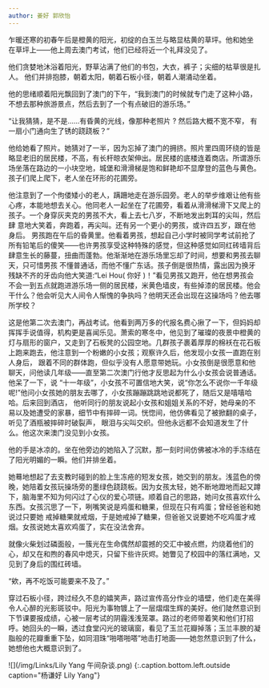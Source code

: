 ```yaml
---
author: 姜好 郭欣怡
---
```


乍暖还寒的初春午后是橙黄的阳光，初绽的白玉兰与略显枯黄的草坪。他和她坐 在草坪上——他上周去澳门考试，他们已经将近一个礼拜没见了。

他们贪婪地沐浴着阳光，野草沾满了他们的书包，大衣，裤子；尖细的枯草很是扎人。 他们并排抱膝，朝着太阳，朝着石板小径，朝着人潮涌动坐着。

他的思绪顺着阳光飘回到了澳门的下午，“我到澳门的时候就专门走了这种小路，不想去那种旅游景点，然后去到了一个有点破旧的游乐场。”

“让我猜猜，是不是......有昏黄的光线，像那种老照片 ? 然后路大概不宽不窄， 有一扇小门通向生了锈的跷跷板？”

他给她看了照片。她猜对了一半，因为忘掉了澳门的拥挤。照片里四周环绕的皆是略显老旧的居民楼，不高，有长杆晾衣架伸出。居民楼的底楼连着商店。所谓游乐场坐落在路边的一小块空地，城堡和滑滑梯是饱和鲜艳却不显摩登的蓝色与黄色。孩子们爬上爬下，老人坐在环形的花圃旁。

他注意到了一个佝偻矮小的老人，蹒跚地走在游乐园旁。老人的举步维艰让他有些心疼，本能地想去关心。他同老人一起坐在了花圃旁，看着从滑滑梯滑下又爬上的孩子。一个身穿灰夹克的男孩不大，看上去七八岁，不断地发出刺耳的尖叫，然后肆 意地大笑着，奔跑着，再尖叫。还有另一个更小的男孩，或许四五岁，跟在他身后。 男孩跑在午后的昏黄里。他看着男孩，想起自己小学时被同学考试前抢了所有铅笔后的傻笑——也许男孩享受这种特殊的感觉，但这种感觉如同红砖墙背后肆意生长的藤蔓，扭曲而蓬勃。他渐渐地在游乐场里忘却了时间，想要和男孩去聊天，只可惜男孩 不懂普通话，而他不懂广东话。孩子倒是很热情，露出因为换牙残缺不齐的牙齿向他大笑道:“Lei Hou( 你好 )！”看见男孩又跑开，他在想男孩会不会一到五点就跑进游乐场一侧的居民楼，米黄色墙皮，有些掉漆的居民楼。他会干什么？他会听见大人间令人惭愧的争执吗？他明天还会出现在这操场吗？他去哪所学校？

这是他第二次去澳门，再战考试。他看到两万多的代报名费心揪了一下，但妈妈却挥挥手说值得，机构更是喜闻乐见。萧索的寒冬中，他见到了璀璨的夜景中橙黄的灯与扇形的窗户，又走到了石板凳的公园空地。几群孩子裹着厚厚的棉袄在花石板上跑来跑去，他注意到一个粉嫩的小女孩；观察许久后，他发现小女孩一直跑在别人身后， 跟着不同的群体跑，但似乎没有人愿意带她玩。小女孩倒是很愿意和他聊天，问他读几年级——直至第二次澳门行他才反思起为什么小女孩会说普通话。他呆了一下，说 “十一年级”，小女孩不可置信地大笑，说“你怎么不说你一千年级呢!”他问小女孩她的朋友去哪了，小女孩蹦蹦跳跳地说都死了，随后又是嘻嘻哈哈。后来回到酒店， 他听同行的朋友说起小女孩和姐姐关系的不好，她母亲的不易以及她遭受的家暴，细节中有摔碎一词。恍惚间，他仿佛看见了被掀翻的桌子，听见了酒瓶被摔碎时破裂声， 眼泪与尖叫交织。但他永远都不会知道发生了什么。他这次来澳门没见到小女孩。

他的手是冰凉的。坐在他旁边的她陷入了沉默，那一刻时间仿佛被冰冷的手冻结在了阳光明媚的一瞬。他们并排坐着。

她蓦地想起了去支教时碰到的脸上生冻疮的短发女孩，她交到的朋友。浅蓝色的傍晚，她陪着女孩玩操场旁的墨绿色跷跷板。因为女孩太轻，她不断地蹬地而起又蹲下，脑海里不知为何闪过了心仪的爱心项链。顺着自己的思路，她问女孩喜欢什么东西。女孩沉思了一下，咧嘴笑说是鸡蛋和糖果，但现在只有鸡蛋；曾经爸爸和她说过只要她 戒掉糖果就戒烟，于是她戒掉了糖果，但爸爸又说要她不吃鸡蛋才戒烟。女孩说她太喜欢鸡蛋了，实在没法舍弃。

就像火柴划过磷面般，一簇光在生命偶然却震撼的交汇中被点燃，灼烧着他们的心，却又在和煦的春风中熄灭，只留下些许灰烬。她瞥见了校园中的落红满地，又见到了身后的围红砖墙。

“欸，再不吃饭可能要来不及了。”

穿过石板小径，跨过经久不息的嬉笑声，路过宣传高分作业的墙壁，他们走在美得令人心醉的光影斑驳中。阳光为事物镀上了一层熠熠生辉的美好。他们陡然意识到下节课要报成绩，心被一层考试的阴霾浅浅笼罩。路过的老师带着笑和他们打招呼。她回头的一瞬，透过食堂闪光的玻璃窗，看见了玉兰花瓣掉落；玉兰丰腴的凝脂般的花瓣重重下坠，如同泪珠“啪嗒啪嗒”地击打地面——她忽然意识到了什么，她想他也大概意识到了。

![](/img/Links/Lily Yang 午间杂谈.png)
{:.caption.bottom.left.outside caption="杨谦好 Lily Yang"}
